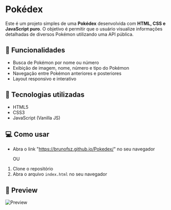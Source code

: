 # Pokédex

Este é um projeto simples de uma **Pokédex** desenvolvida com **HTML, CSS e JavaScript puro**. O objetivo é permitir que o usuário visualize informações detalhadas de diversos Pokémon utilizando uma API pública.

## 🔢 Funcionalidades

- Busca de Pokémon por nome ou número
- Exibição de imagem, nome, número e tipo do Pokémon
- Navegação entre Pokémon anteriores e posteriores
- Layout responsivo e interativo

## 🧠 Tecnologias utilizadas

- HTML5
- CSS3
- JavaScript (Vanilla JS)

## 💻 Como usar

- Abra o link "https://brunofsz.github.io/Pokedex/" no seu navegador

     OU

1. Clone o repositório
2. Abra o arquivo `index.html` no seu navegador

## 📸 Preview

![Preview](readme/preview.png)
